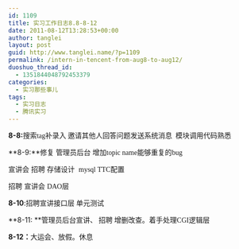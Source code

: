 ```yaml
---
id: 1109
title: 实习工作日志8.8-8-12
date: 2011-08-12T13:28:53+00:00
author: tanglei
layout: post
guid: http://www.tanglei.name/?p=1109
permalink: /intern-in-tencent-from-aug8-to-aug12/
duoshuo_thread_id:
  - 1351844048792453379
categories:
  - 实习那些事儿
tags:
  - 实习日志
  - 腾讯实习
---
```

**8-8:**<span style="font-family: 宋体;">搜索</span><span style="font-family: 'Times New Roman';">tag</span><span style="font-family: 宋体;">补录入 邀请其他人回答问题发送系统消息  模块调用代码熟悉</span>

**8-9:**修复 管理员后台 增加<span style="font-family: 'Times New Roman';">topic name</span><span style="font-family: 宋体;">能够重复的</span><span style="font-family: 'Times New Roman';">bug</span>

宣讲会 招聘 存储设计  <span style="font-family: 'Times New Roman';">mysql TTC</span><span style="font-family: 宋体;">配置 </span>

招聘 宣讲会 <span style="font-family: 'Times New Roman';">DAO</span><span style="font-family: 宋体;">层</span>

**8-10**:<span style="font-family: 宋体;">招聘宣讲接口层 单元测试</span>

**8-11: **<span style="font-family: 宋体;">管理员后台宣讲、 招聘 增删改查。着手处理</span><span style="font-family: 'Times New Roman';">CGI</span><span style="font-family: 宋体;">逻辑层</span>

**8-12**<span style="font-family: 宋体;"><strong>：</strong>大运会、放假。休息</span>